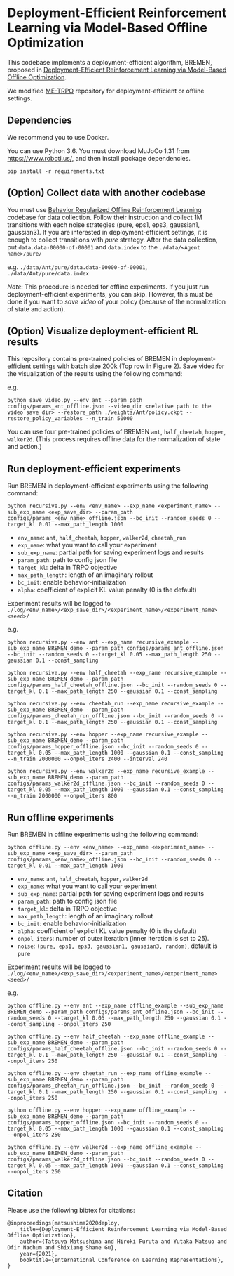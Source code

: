 # Deployment-Efficient Reinforcement Learning via Model-Based Offline Optimization
This codebase implements a deployment-efficient algorithm, BREMEN, proposed in [Deployment-Efficient Reinforcement Learning via Model-Based Offline Optimization](https://arxiv.org/abs/2006.03647).

We modified [ME-TRPO](https://github.com/WilsonWangTHU/mbbl-metrpo) repository for deployment-efficient or offline settings.


## Dependencies
We recommend you to use Docker.

You can use Python 3.6.
You must download MuJoCo 1.31 from https://www.roboti.us/, and then install package dependencies.

```
pip install -r requirements.txt
```


## (Option) Collect data with another codebase
You must use [Behavior Regularized Offline Reinforcement Learning](https://github.com/google-research/google-research/tree/master/behavior_regularized_offline_rl) codebase for data collection.
Follow their instruction and collect 1M transitions with each noise strategies (pure, eps1, eps3, gaussian1, gaussian3).
If you are interested in deployment-efficient settings, it is enough to collect transitions with *pure* strategy.
After the data collection, put `data.data-00000-of-00001` and `data.index` to the `./data/<Agent name>/pure/`

e.g. `./data/Ant/pure/data.data-00000-of-00001`, `./data/Ant/pure/data.index`

*Note*: This procedure is needed for offline experiments.
If you just run deployment-efficient experiments, you can skip.
However, this must be done if you want to *save video* of your policy (because of the normalization of state and action).

## (Option) Visualize deployment-efficient RL results
This repository contains pre-trained policies of BREMEN in deployment-efficient settings with batch size 200k (Top row in Figure 2).
Save video for the visualization of the results using the following command:

e.g.
```
python save_video.py --env ant --param_path configs/params_ant_offline.json --video_dir <relative path to the video save dir> --restore_path ./weights/Ant/policy.ckpt --restore_policy_variables --n_train 50000
```

You can use four pre-trained policies of BREMEN `ant`, `half_cheetah`, `hopper`, `walker2d`.
(This process requires offline data for the normalization of state and action.)

## Run deployment-efficient experiments
Run BREMEN in deployment-efficient experiments using the following command:

```
python recursive.py --env <env_name> --exp_name <experiment_name> --sub_exp_name <exp_save_dir> --param_path configs/params_<env_name>_offline.json --bc_init --random_seeds 0 --target_kl 0.01 --max_path_length 1000
```

- `env_name`: `ant`, `half_cheetah`, `hopper`, `walker2d`, `cheetah_run`
- `exp_name`: what you want to call your experiment
- `sub_exp_name`: partial path for saving experiment logs and results
- `param_path`: path to config json file
- `target_kl`: delta in TRPO objective
- `max_path_length`: length of an imaginary rollout
- `bc_init`: enable behavior-initialization
- `alpha`: coefficient of explicit KL value penalty (0 is the default)

Experiment results will be logged to `./log/<env_name>/<exp_save_dir>/<experiment_name>/<experiment_name><seed>/`

e.g.
```
python recursive.py --env ant --exp_name recursive_example --sub_exp_name BREMEN_demo --param_path configs/params_ant_offline.json --bc_init --random_seeds 0 --target_kl 0.05 --max_path_length 250 --gaussian 0.1 --const_sampling

python recursive.py --env half_cheetah --exp_name recursive_example --sub_exp_name BREMEN_demo --param_path configs/params_half_cheetah_offline.json --bc_init --random_seeds 0 --target_kl 0.1 --max_path_length 250 --gaussian 0.1 --const_sampling

python recursive.py --env cheetah_run --exp_name recursive_example --sub_exp_name BREMEN_demo --param_path configs/params_cheetah_run_offline.json --bc_init --random_seeds 0 --target_kl 0.1 --max_path_length 250 --gaussian 0.1 --const_sampling

python recursive.py --env hopper --exp_name recursive_example --sub_exp_name BREMEN_demo --param_path configs/params_hopper_offline.json --bc_init --random_seeds 0 --target_kl 0.05 --max_path_length 1000 --gaussian 0.1 --const_sampling --n_train 2000000 --onpol_iters 2400 --interval 240

python recursive.py --env walker2d --exp_name recursive_example --sub_exp_name BREMEN_demo --param_path configs/params_walker2d_offline.json --bc_init --random_seeds 0 --target_kl 0.05 --max_path_length 1000 --gaussian 0.1 --const_sampling --n_train 2000000 --onpol_iters 800
```


## Run offline experiments
Run BREMEN in offline experiments using the following command:

```
python offline.py --env <env_name> --exp_name <experiment_name> --sub_exp_name <exp_save_dir> --param_path configs/params_<env_name>_offline.json --bc_init --random_seeds 0 --target_kl 0.01 --max_path_length 1000
```

- `env_name`: `ant`, `half_cheetah`, `hopper`, `walker2d`
- `exp_name`: what you want to call your experiment
- `sub_exp_name`: partial path for saving experiment logs and results
- `param_path`: path to config json file
- `target_kl`: delta in TRPO objective
- `max_path_length`: length of an imaginary rollout
- `bc_init`: enable behavior-initialization
- `alpha`: coefficient of explicit KL value penalty (0 is the default)
- `onpol_iters`: number of outer iteration (inner iteration is set to 25).
- `noise`: `(pure, eps1, eps3, gaussian1, gaussian3, random)`, default is `pure`

Experiment results will be logged to `./log/<env_name>/<exp_save_dir>/<experiment_name>/<experiment_name><seed>/`

e.g.
```
python offline.py --env ant --exp_name offline_example --sub_exp_name BREMEN_demo --param_path configs/params_ant_offline.json --bc_init --random_seeds 0 --target_kl 0.05 --max_path_length 250 --gaussian 0.1 --const_sampling --onpol_iters 250

python offline.py --env half_cheetah --exp_name offline_example --sub_exp_name BREMEN_demo --param_path configs/params_half_cheetah_offline.json --bc_init --random_seeds 0 --target_kl 0.1 --max_path_length 250 --gaussian 0.1 --const_sampling  --onpol_iters 250

python offline.py --env cheetah_run --exp_name offline_example --sub_exp_name BREMEN_demo --param_path configs/params_cheetah_run_offline.json --bc_init --random_seeds 0 --target_kl 0.1 --max_path_length 250 --gaussian 0.1 --const_sampling  --onpol_iters 250

python offline.py --env hopper --exp_name offline_example --sub_exp_name BREMEN_demo --param_path configs/params_hopper_offline.json --bc_init --random_seeds 0 --target_kl 0.05 --max_path_length 1000 --gaussian 0.1 --const_sampling --onpol_iters 250

python offline.py --env walker2d --exp_name offline_example --sub_exp_name BREMEN_demo --param_path configs/params_walker2d_offline.json --bc_init --random_seeds 0 --target_kl 0.05 --max_path_length 1000 --gaussian 0.1 --const_sampling  --onpol_iters 250
```

## Citation
Please use the following bibtex for citations:
```
@inproceedings{matsushima2020deploy,
    title={Deployment-Efficient Reinforcement Learning via Model-Based Offline Optimization},
    author={Tatsuya Matsushima and Hiroki Furuta and Yutaka Matsuo and Ofir Nachum and Shixiang Shane Gu},
    year={2021},
    booktitle={International Conference on Learning Representations},
}
```